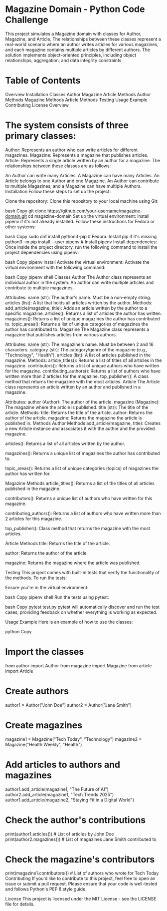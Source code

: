 # Magazine Domain - Python Code Challenge
This project simulates a Magazine domain with classes for Author, Magazine, and Article. The relationships between these classes represent a real-world scenario where an author writes articles for various magazines, and each magazine contains multiple articles by different authors. The solution implements object-oriented principles, including object relationships, aggregation, and data integrity constraints.

# Table of Contents
Overview
Installation
Classes
Author
Magazine
Article
Methods
Author Methods
Magazine Methods
Article Methods
Testing
Usage Example
Contributing
License
Overview
# The system consists of three primary classes:

Author: Represents an author who can write articles for different magazines.
Magazine: Represents a magazine that publishes articles.
Article: Represents a single article written by an author for a magazine.
The relationships between these classes are as follows:

An Author can write many Articles.
A Magazine can have many Articles.
An Article belongs to one Author and one Magazine.
An Author can contribute to multiple Magazines, and a Magazine can have multiple Authors.
Installation
Follow these steps to set up the project:

Clone the repository: Clone this repository to your local machine using Git:

bash
Copy
git clone https://github.com/your-username/magazine-domain.git
cd magazine-domain
Set up the virtual environment: Install pipenv if it's not already installed. Follow these instructions for Fedora or other systems:

bash
Copy
sudo dnf install python3-pip  # Fedora: Install pip if it's missing
python3 -m pip install --user pipenv  # Install pipenv
Install dependencies: Once inside the project directory, run the following command to install the project dependencies using pipenv:

bash
Copy
pipenv install
Activate the virtual environment: Activate the virtual environment with the following command:

bash
Copy
pipenv shell
Classes
Author
The Author class represents an individual author in the system. An author can write multiple articles and contribute to multiple magazines.

Attributes:
name (str): The author's name. Must be a non-empty string.
articles (list): A list that holds all articles written by the author.
Methods:
add_article(magazine, title): Adds an article written by the author to a specific magazine.
articles(): Returns a list of articles the author has written.
magazines(): Returns a list of unique magazines the author has contributed to.
topic_areas(): Returns a list of unique categories of magazines the author has contributed to.
Magazine
The Magazine class represents a magazine that publishes articles from various authors.

Attributes:
name (str): The magazine's name. Must be between 2 and 16 characters.
category (str): The category/genre of the magazine (e.g., "Technology", "Health").
articles (list): A list of articles published in the magazine.
Methods:
article_titles(): Returns a list of titles of all articles in the magazine.
contributors(): Returns a list of unique authors who have written for the magazine.
contributing_authors(): Returns a list of authors who have written more than 2 articles for the magazine.
top_publisher(): A class method that returns the magazine with the most articles.
Article
The Article class represents an article written by an author and published in a magazine.

Attributes:
author (Author): The author of the article.
magazine (Magazine): The magazine where the article is published.
title (str): The title of the article.
Methods:
title: Returns the title of the article.
author: Returns the author of the article.
magazine: Returns the magazine the article is published in.
Methods
Author Methods
add_article(magazine, title): Creates a new Article instance and associates it with the author and the provided magazine.

articles(): Returns a list of all articles written by the author.

magazines(): Returns a unique list of magazines the author has contributed to.

topic_areas(): Returns a list of unique categories (topics) of magazines the author has written for.

Magazine Methods
article_titles(): Returns a list of the titles of all articles published in the magazine.

contributors(): Returns a unique list of authors who have written for this magazine.

contributing_authors(): Returns a list of authors who have written more than 2 articles for this magazine.

top_publisher(): Class method that returns the magazine with the most articles.

Article Methods
title: Returns the title of the article.

author: Returns the author of the article.

magazine: Returns the magazine where the article was published.

Testing
This project comes with built-in tests that verify the functionality of the methods. To run the tests:

Ensure you're in the virtual environment:

bash
Copy
pipenv shell
Run the tests using pytest:

bash
Copy
pytest test.py
pytest will automatically discover and run the test cases, providing feedback on whether everything is working as expected.

Usage Example
Here is an example of how to use the classes:

python
Copy
# Import the classes
from author import Author
from magazine import Magazine
from article import Article

# Create authors
author1 = Author("John Doe")
author2 = Author("Jane Smith")

# Create magazines
magazine1 = Magazine("Tech Today", "Technology")
magazine2 = Magazine("Health Weekly", "Health")

# Add articles to authors and magazines
author1.add_article(magazine1, "The Future of AI")
author2.add_article(magazine1, "Tech Trends 2025")
author1.add_article(magazine2, "Staying Fit in a Digital World")

# Check the author's contributions
print(author1.articles())  # List of articles by John Doe
print(author2.magazines())  # List of magazines Jane Smith contributed to

# Check the magazine's contributors
print(magazine1.contributors())  # List of authors who wrote for Tech Today
Contributing
If you'd like to contribute to this project, feel free to open an issue or submit a pull request. Please ensure that your code is well-tested and follows Python's PEP 8 style guide.

License
This project is licensed under the MIT License - see the LICENSE file for details.